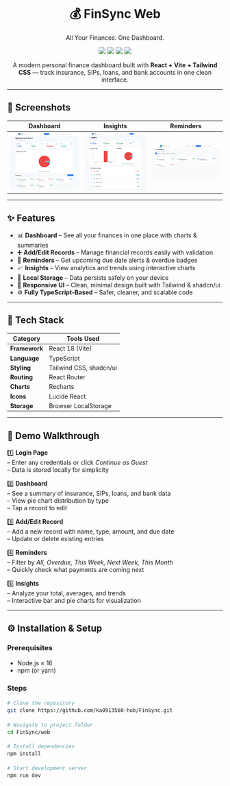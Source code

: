 <h1 align="center">💰 FinSync Web</h1>
<p align="center">All Your Finances. One Dashboard.</p>

<p align="center">
  <img src="https://img.shields.io/badge/React-18-blue?logo=react" />
  <img src="https://img.shields.io/badge/Vite-Fast%20Build-yellow?logo=vite" />
  <img src="https://img.shields.io/badge/TailwindCSS-Design-blue?logo=tailwindcss" />
  <img src="https://img.shields.io/badge/TypeScript-Safe-blue?logo=typescript" />
</p>

<p align="center">
  A modern personal finance dashboard built with <b>React + Vite + Tailwind CSS</b> — track insurance, SIPs, loans, and bank accounts in one clean interface.
</p>

---

## 📸 Screenshots

| Dashboard | Insights | Reminders |
|------------|-----------|-----------|
| ![Dashboard](FinSync/screenshots/dashboard.jpeg) | ![Insights](FinSync/screenshots/insights.jpeg) | ![Reminders](FinSync/screenshots/reminders.jpeg) |



---

## ✨ Features

- 📊 **Dashboard** – See all your finances in one place with charts & summaries  
- ➕ **Add/Edit Records** – Manage financial records easily with validation  
- 🔔 **Reminders** – Get upcoming due date alerts & overdue badges  
- 📈 **Insights** – View analytics and trends using interactive charts  
- 💾 **Local Storage** – Data persists safely on your device  
- 🎨 **Responsive UI** – Clean, minimal design built with Tailwind & shadcn/ui  
- ⚙️ **Fully TypeScript-Based** – Safer, cleaner, and scalable code

---

## 🧩 Tech Stack

| Category | Tools Used |
|-----------|------------|
| **Framework** | React 18 (Vite) |
| **Language** | TypeScript |
| **Styling** | Tailwind CSS, shadcn/ui |
| **Routing** | React Router |
| **Charts** | Recharts |
| **Icons** | Lucide React |
| **Storage** | Browser LocalStorage |

---

## 🚀 Demo Walkthrough

1️⃣ **Login Page**  
– Enter any credentials or click *Continue as Guest*  
– Data is stored locally for simplicity  

2️⃣ **Dashboard**  
– See a summary of insurance, SIPs, loans, and bank data  
– View pie chart distribution by type  
– Tap a record to edit  

3️⃣ **Add/Edit Record**  
– Add a new record with name, type, amount, and due date  
– Update or delete existing entries  

4️⃣ **Reminders**  
– Filter by *All, Overdue, This Week, Next Week, This Month*  
– Quickly check what payments are coming next  

5️⃣ **Insights**  
– Analyze your total, averages, and trends  
– Interactive bar and pie charts for visualization  

---

## ⚙️ Installation & Setup

### Prerequisites
- Node.js ≥ 16  
- npm (or yarn)

### Steps

```bash
# Clone the repository
git clone https://github.com/ka0913560-hub/FinSync.git

# Navigate to project folder
cd FinSync/web

# Install dependencies
npm install

# Start development server
npm run dev
